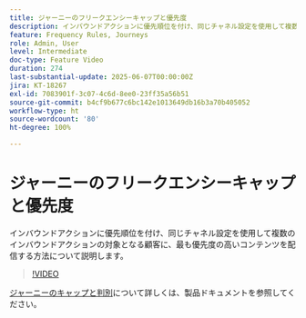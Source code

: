 ```yaml
---
title: ジャーニーのフリークエンシーキャップと優先度
description: インバウンドアクションに優先順位を付け、同じチャネル設定を使用して複数のインバウンドアクションの対象となる顧客に、最も優先度の高いコンテンツを配信する方法について説明します。
feature: Frequency Rules, Journeys
role: Admin, User
level: Intermediate
doc-type: Feature Video
duration: 274
last-substantial-update: 2025-06-07T00:00:00Z
jira: KT-18267
exl-id: 7083901f-3c07-4c6d-8ee0-23ff35a56b51
source-git-commit: b4cf9b677c6bc142e1013649db16b3a70b405052
workflow-type: ht
source-wordcount: '80'
ht-degree: 100%

---
```


# ジャーニーのフリークエンシーキャップと優先度

インバウンドアクションに優先順位を付け、同じチャネル設定を使用して複数のインバウンドアクションの対象となる顧客に、最も優先度の高いコンテンツを配信する方法について説明します。

>[!VIDEO](https://video.tv.adobe.com/v/3435530/?learn=on&enablevpops)

[ジャーニーのキャップと判別](https://experienceleague.adobe.com/ja/docs/journey-optimizer/using/conflict-prioritization/capping-rules/journey-capping)について詳しくは、製品ドキュメントを参照してください。
